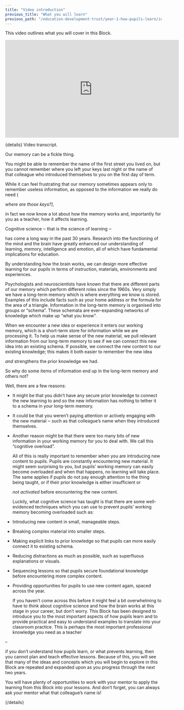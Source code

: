 ```yaml
---
title: "Video introduction"
previous_title: "What you will learn"
previous_path: "/education-development-trust/year-1-how-pupils-learn/intro-ect-what-you-will-learn"
---
```


This video outlines what you will cover in this Block.

<iframe width="560" height="315" src="https://www.youtube.com/embed/4FsOuLuiSls" title="2.1 - YouTube" frameborder="0" allow="accelerometer; autoplay; clipboard-write; encrypted-media; gyroscope; picture-in-picture; web-share" allowfullscreen></iframe>

{details}
Video transcript.

Our memory can be a fickle thing. 


  You might be able to remember the name of the first street you lived on, but
  you cannot remember where you left your keys last night or the name of that
  colleague who introduced themselves to you on the first day of term. 



  While it can feel frustrating that our memory sometimes appears only to
  remember useless information, as opposed to the information we really do need
  (

<i>
  where are those keys?),
</i>

  
  in fact we now know a lot about how the memory works and, importantly for you
  as a teacher, how it affects learning.


Cognitive science 
‒
 that is the science of learning 
‒


has come a long way in the past 30 years. Research into the functioning of the
mind and the brain have greatly enhanced our understanding of learning,
memory, intelligence and emotion, all of which have fundamental implications
for education.



  By understanding how the brain works, we can design more effective learning
  for our pupils in terms of instruction, materials, environments and
  experiences.



  Psychologists and neuroscientists have known that there are different parts of
  our memory which perform different roles since the 1960s. Very simply we have
  a long-term memory which is where everything we know is stored. Examples of
  this include facts such as your home address or the formula for the area of a
  triangle. Information in the long-term memory is organised into groups or
  “schema”. These schemata are ever-expanding networks of knowledge which make
  up “what you know”. 



  When we encounter a new idea or experience it enters our working memory, which
  is a short-term store for information while we are processing it. To help us
  make sense of the new material, we pull relevant information from our
  long-term memory to see if we can connect this new idea into an existing
  schema. If possible, we connect the new content to our existing knowledge;
  this makes it both easier to remember the new idea

<i>
  and 
</i>
strengthens the prior knowledge we had. 


  So why do some items of information end up in the long-term memory and others
  not?


Well, there are a few reasons:

- It might be that you didn’t have any secure prior knowledge to connect the new learning to and so the new information has nothing to tether it to a schema in your long-term memory.
- It could be that you weren’t paying attention or actively engaging with the new material ‒ such as that colleague’s name when they introduced themselves.
- Another reason might be that there were too many bits of new information in your working memory for you to deal with. We call this “cognitive overload”.
  
  All of this is really important to remember when you are introducing new
  content to pupils. Pupils are constantly encountering new material. It might
  seem surprising to you, but pupils’ working memory can easily become
  overloaded and when that happens, no learning will take place. The same
  applies if pupils do not pay enough attention to the thing being taught, or if
  their prior knowledge is either insufficient or
  
  <i>
  not
  </i> <i>
  activated
  </i>
   before encountering the new content.


  Luckily, what cognitive science has taught is that there are some
  well-evidenced techniques which you can use to prevent pupils’ working memory
  becoming overloaded such as:

- Introducing new content in small, manageable steps. 
- Breaking complex material into smaller steps. 
- Making explicit links to prior knowledge so that pupils can more easily connect it to existing schema. 
- Reducing distractions as much as possible, such as superfluous explanations or visuals. 
- Sequencing lessons so that pupils secure foundational knowledge before encountering more complex content. 
- Providing opportunities for pupils to use new content again, spaced across the year.

  If you haven’t come across this before it might feel a bit overwhelming to
  have to think about cognitive science and how the brain works at this stage in
  your career, but don’t worry. This Block has been designed to introduce you to
  the most important aspects of how pupils learn and to provide practical and
  easy to understand examples to translate into your classroom practice. This is
  perhaps the most important professional knowledge you need as a teacher

–

  
  if you don’t understand how pupils learn, or what prevents learning, then you
  cannot plan and teach effective lessons. Because of this, you will see that
  many of the ideas and concepts which you will begin to explore in this Block
  are repeated and expanded upon as you progress through the next two years. 



  You will have plenty of opportunities to work with your mentor to apply the
  learning from this Block into your lessons. And don’t forget, you can always
  ask your mentor what that colleague’s name is!

 {/details}
